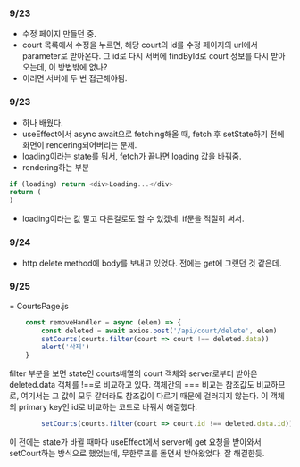 ### 9/23
- 수정 페이지 만들던 중.
- court 목록에서 수정을 누르면, 해당 court의 id를 수정 페이지의 url에서 parameter로 받아온다.
 그 id로 다시 서버에 findById로 court 정보를 다시 받아오는데, 이 방법밖에 없나?
 - 이러면 서버에 두 번 접근해야됨.

 ### 9/23
 - 하나 배웠다.
 - useEffect에서 async await으로 fetching해올 때, fetch 후 setState하기 전에 화면이 rendering되어버리는 문제.
 - loading이라는 state를 둬서, fetch가 끝나면 loading 값을 바꿔줌.
 - rendering하는 부분
 ``` javascript
 if (loading) return <div>Loading...</div>
return (
)
```
- loading이라는 값 말고 다른걸로도 할 수 있겠네. if문을 적절히 써서.

### 9/24
- http delete method에 body를 보내고 있었다. 전에는 get에 그랬던 것 같은데.

### 9/25
= CourtsPage.js
```js
	const removeHandler = async (elem) => {
		const deleted = await axios.post('/api/court/delete', elem)
		setCourts(courts.filter(court => court !== deleted.data))
		alert('삭제')
	}
```
filter 부분을 보면 state인 courts배열의 court 객체와 server로부터 받아온 deleted.data 객체를 !==로 비교하고 있다.
객체간의 === 비교는 참조값도 비교하므로, 여기서는 그 값이 모두 같더라도 참조값이 다르기 때문에 걸러지지 않는다.
이 객체의 primary key인 id로 비교하는 코드로 바꿔서 해결했다.
```js
		setCourts(courts.filter(court => court.id !== deleted.data.id))
```
이 전에는 state가 바뀔 때마다 useEffect에서 server에 get 요청을 받아와서 setCourt하는 방식으로 했었는데, 무한루프를 돌면서 받아왔었다.
잘 해결한듯.
